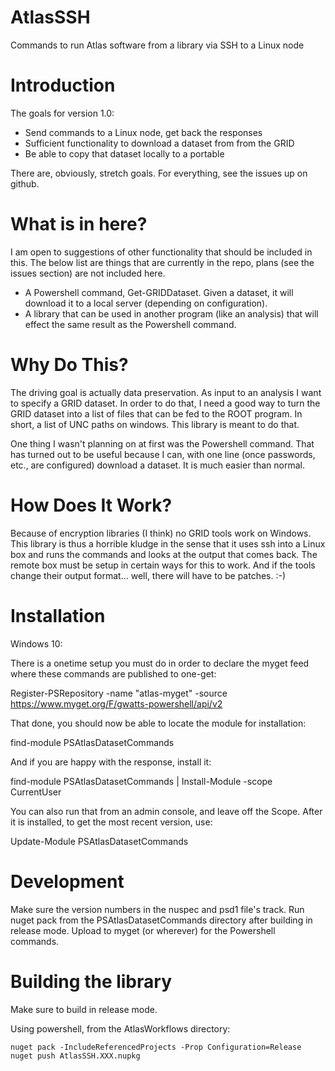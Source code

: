 # AtlasSSH
Commands to run Atlas software from a library via SSH to a Linux node

Introduction
============

The goals for version 1.0:

   * Send commands to a Linux node, get back the responses
   * Sufficient functionality to download a dataset from from the GRID
   * Be able to copy that dataset locally to a portable

There are, obviously, stretch goals. For everything, see the issues up on github.

What is in here?
================

I am open to suggestions of other functionality that should be included in this.
The below list are things that are currently in the repo, plans (see the issues section)
are not included here.

   * A Powershell command, Get-GRIDDataset. Given a dataset, it will download it to
     a local server (depending on configuration).
   * A library that can be used in another program (like an analysis) that will effect
     the same result as the Powershell command.

Why Do This?
============

The driving goal is actually data preservation. As input to an analysis I want to specify a GRID
dataset. In order to do that, I need a good way to turn the GRID dataset into a list of files that
can be fed to the ROOT program. In short, a list of UNC paths on windows. This library is meant to do that.

One thing I wasn't planning on at first was the Powershell command. That has turned out to be useful
because I can, with one line (once passwords, etc., are configured) download a dataset. It is much easier
than normal.

How Does It Work?
=================

Because of encryption libraries (I think) no GRID tools work on Windows. This library is thus a horrible
kludge in the sense that it uses ssh into a Linux box and runs the commands and looks at the output
that comes back. The remote box must be setup in certain ways for this to work. And if the tools change
their output format... well, there will have to be patches. :-)

Installation
============

Windows 10:

There is a onetime setup you must do in order to declare the myget feed where these commands are published to
one-get:

  Register-PSRepository -name "atlas-myget" -source https://www.myget.org/F/gwatts-powershell/api/v2

That done, you should now be able to locate the module for installation:

   find-module PSAtlasDatasetCommands

And if you are happy with the response, install it:

   find-module PSAtlasDatasetCommands | Install-Module -scope CurrentUser

You can also run that from an admin console, and leave off the Scope. After it is installed, to get the most
recent version, use:

   Update-Module PSAtlasDatasetCommands


Development
===========

Make sure the version numbers in the nuspec and psd1 file's track.
Run nuget pack from the PSAtlasDatasetCommands directory after building in release mode.
Upload to myget (or wherever) for the Powershell commands.

Building the library
====================

Make sure to build in release mode.

Using powershell, from the AtlasWorkflows directory:

    nuget pack -IncludeReferencedProjects -Prop Configuration=Release
	nuget push AtlasSSH.XXX.nupkg


